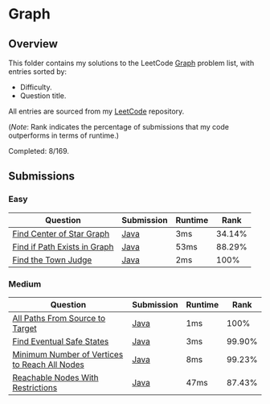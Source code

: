 # Graph

## Overview
This folder contains my solutions to the LeetCode [Graph](https://leetcode.com/problem-list/graph/) problem list,
with entries sorted by:
- Difficulty.
- Question title.

All entries are sourced from my [LeetCode](https://github.com/shumarb/leetcode) repository.

(*Note*: Rank indicates the percentage of submissions that my code outperforms in terms of runtime.)

Completed: 8/169.

## Submissions
### Easy
| Question                                                                                                | Submission                                                                                      | Runtime | Rank   |
|---------------------------------------------------------------------------------------------------------|-------------------------------------------------------------------------------------------------|---------|--------|
| [Find Center of Star Graph](https://leetcode.com/problems/find-center-of-star-graph/description/)       | [Java](https://github.com/shumarb/leetcode/blob/main/submissions/FindCenterOfStarGraph.java)    | 3ms     | 34.14% |
| [Find if Path Exists in Graph](https://leetcode.com/problems/find-if-path-exists-in-graph/description/) | [Java](https://github.com/shumarb/leetcode/blob/main/submissions/FindIfPathExistsInG-raph.java) | 53ms    | 88.29% |
| [Find the Town Judge](https://leetcode.com/problems/find-the-town-judge/description/)                   | [Java](https://github.com/shumarb/leetcode/blob/main/submissions/FindTheTownJudge.java)         | 2ms     | 100%   |

### Medium
| Question                                                                                                                                  | Submission                                                                                                    | Runtime | Rank   |
|-------------------------------------------------------------------------------------------------------------------------------------------|---------------------------------------------------------------------------------------------------------------|---------|--------|
| [All Paths From Source to Target](https://leetcode.com/problems/all-paths-from-source-to-target/description/)                             | [Java](https://github.com/shumarb/leetcode/blob/main/submissions/AllPathsFromSourceToTarget.java)             | 1ms     | 100%   |
| [Find Eventual Safe States](https://leetcode.com/problems/find-eventual-safe-states/description/)                                         | [Java](https://github.com/shumarb/leetcode/blob/main/submissions/FindEventualSafeStates.java)                 | 3ms     | 99.90% |
| [Minimum Number of Vertices to Reach All Nodes](https://leetcode.com/problems/minimum-number-of-vertices-to-reach-all-nodes/description/) | [Java](https://github.com/shumarb/leetcode/blob/main/submissions/MinimumNumberOfVerticesToReachAllNodes.java) | 8ms     | 99.23% |
| [Reachable Nodes With Restrictions](https://leetcode.com/problems/reachable-nodes-with-restrictions/description/)                         | [Java](https://github.com/shumarb/leetcode/blob/main/submissions/ReachableNodesWithRestrictions.java)         | 47ms    | 87.43% |
